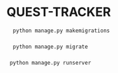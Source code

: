 # QUEST-TRACKER

	  python manage.py makemigrations
###

	  python manage.py migrate

 ###

     python manage.py runserver
